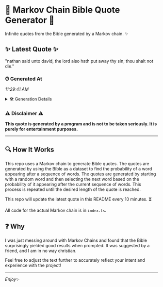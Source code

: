 # 📖 Markov Chain Bible Quote Generator 📖

Infinite quotes from the Bible generated by a Markov chain. ✨

## ✨ Latest Quote ✨
"nathan said unto david, the lord also hath put away thy sin; thou shalt not die."

### ⏰ Generated At
*11:29:41 AM*

<details>
    <summary>🛠️ Generation Details</summary>
    <p>
        <strong>🌱 Seed:</strong> nathan<br>
        <strong>🔄 Iterations:</strong> 15<br>
        <strong>📜 Context History:</strong><br>[ nathan ]: said<br>[ nathan, said ]: unto<br>[ nathan, said, unto ]: david,<br>[ nathan, said, unto, david, ]: the<br>[ nathan, said, unto, david,, the ]: lord<br>[ nathan, said, unto, david,, the, lord ]: also<br>[ said, unto, david,, the, lord, also ]: hath<br>[ unto, david,, the, lord, also, hath ]: put<br>[ david,, the, lord, also, hath, put ]: away<br>[ the, lord, also, hath, put, away ]: thy<br>[ lord, also, hath, put, away, thy ]: sin;<br>[ also, hath, put, away, thy, sin; ]: thou<br>[ hath, put, away, thy, sin;, thou ]: shalt<br>[ put, away, thy, sin;, thou, shalt ]: not<br>[ away, thy, sin;, thou, shalt, not ]: die.<br>
    </p>
</details>

### ⚠️ Disclaimer ⚠️
**This quote is generated by a program and is not to be taken seriously. It is purely for entertainment purposes.**

---

## 🔍 How It Works

This repo uses a Markov chain to generate Bible quotes. The quotes are generated by using the Bible as a dataset to find the probability of a word appearing after a sequence of words. The quotes are generated by starting with a random word and then selecting the next word based on the probability of it appearing after the current sequence of words. This process is repeated until the desired length of the quote is reached.

This repo will update the latest quote in this README every 10 minutes. ⏳

All code for the actual Markov chain is in `index.ts`.

## ❓ Why

I was just messing around with Markov Chains and found that the Bible surprisingly yielded good results when prompted. 
It was suggested by a friend, and I am in no way christian.

Feel free to adjust the text further to accurately reflect your intent and experience with the project!

---

*Enjoy*✨
